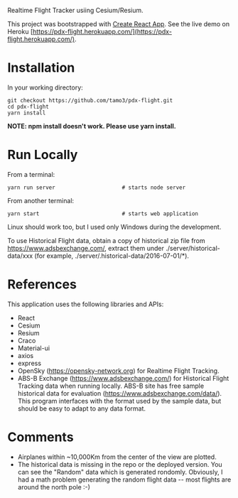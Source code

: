 Realtime Flight Tracker usiing Cesium/Resium.

This project was bootstrapped with [Create React App](https://github.com/facebook/create-react-app).
See the live demo on Heroku [https://pdx-flight.herokuapp.com/](https://pdx-flight.herokuapp.com/).

# Installation

In your working directory:

    git checkout https://github.com/tamo3/pdx-flight.git
    cd pdx-flight
    yarn install

**NOTE: npm install doesn't work. Please use yarn install.**

# Run Locally

From a terminal:

    yarn run server                     # starts node server

From another terminal:

    yarn start                          # starts web application

Linux should work too, but I used only Windows during the development.

To use Historical Flight data, obtain a copy of historical zip file from https://www.adsbexchange.com/, extract them under ./server/historical-data/xxx (for example, ./server/.historical-data/2016-07-01/\*).

# References

This application uses the following libraries and APIs:

- React
- Cesium
- Resium
- Craco
- Material-ui
- axios
- express
- OpenSky (https://opensky-network.org) for Realtime Flight Tracking.
- ABS-B Exchange (https://www.adsbexchange.com/) for Historical Flight Tracking data when running locally.
  ABS-B site has free sample historical data for evaluation (https://www.adsbexchange.com/data/).
  This program interfaces with the format used by the sample data, but should be easy to adapt to any data format.

# Comments
- Airplanes within ~10,000Km from the center of the view are plotted.
- The historical data is missing in the repo or the deployed version. You can see the "Random" data which is generated rondomly. Obviously, I had a math problem generating the random flight data -- most flights are around the north pole :-) 
